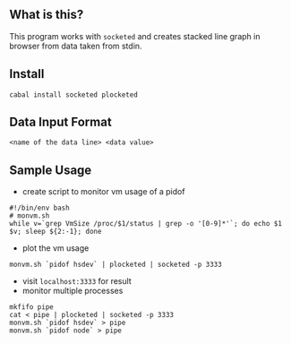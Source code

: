 ## What is this?

This program works with `socketed` and creates stacked line graph in browser from data taken from stdin.

## Install
```
cabal install socketed plocketed
```

## Data Input Format

```
<name of the data line> <data value>
```

## Sample Usage

- create script to monitor vm usage of a pidof

```
#!/bin/env bash
# monvm.sh
while v=`grep VmSize /proc/$1/status | grep -o '[0-9]*'`; do echo $1 $v; sleep ${2:-1}; done

```
- plot the vm usage
```
monvm.sh `pidof hsdev` | plocketed | socketed -p 3333
```
- visit `localhost:3333` for result
- monitor multiple processes
```
mkfifo pipe
cat < pipe | plocketed | socketed -p 3333
monvm.sh `pidof hsdev` > pipe
monvm.sh `pidof node` > pipe
```
